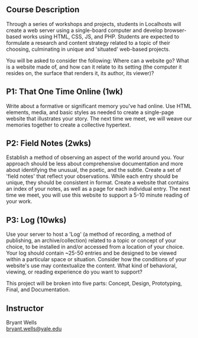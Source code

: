 ## Course Description

Through a series of workshops and projects, students in Localhosts will create a web server using a single-board computer and develop browser-based works using HTML, CSS, JS, and PHP. Students are expected to formulate a research and content strategy related to a topic of their choosing, culminating in unique and 'situated' web-based projects.

You will be asked to consider the following: Where can a website go? What is a website made of, and how can it relate to its setting (the computer it resides on, the surface that renders it, its author, its viewer)?

## P1: That One Time Online (1wk)

Write about a formative or significant memory you've had online. Use HTML elements, media, and basic styles as needed to create a single-page website that illustrates your story. The next time we meet, we will weave our memories together to create a collective hypertext.

## P2: Field Notes (2wks)

Establish a method of observing an aspect of the world around you. Your approach should be less about comprehensive documentation and more about identifying the unusual, the poetic, and the subtle. Create a set of 'field notes' that reflect your observations. While each entry should be unique, they should be consistent in format. Create a website that contains an index of your notes, as well as a page for each individual entry. The next time we meet, you will use this website to support a 5-10 minute reading of your work.

## P3: Log (10wks)

Use your server to host a 'Log' (a method of recording, a method of publishing, an archive/collection) related to a topic or concept of your choice, to be installed in and/or accessed from a location of your choice. Your log should contain ~25-50 entries and be designed to be viewed within a particular space or situation. Consider how the conditions of your website's use may contextualize the content. What kind of behavioral, viewing, or reading experience do you want to support? 

This project will be broken into five parts: Concept, Design, Prototyping, Final, and Documentation.


## Instructor
Bryant Wells \
[bryant.wells@yale.edu](mailto:bryant.wells@yale.edu)
